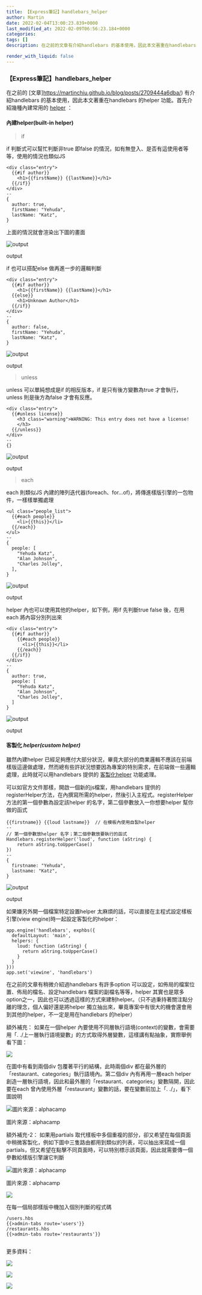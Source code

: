 ```yaml
---
title: 【Express筆記】handlebars_helper
author: Martin
date: 2022-02-04T13:00:23.839+0000
last_modified_at: 2022-02-09T06:56:23.184+0000
categories: 
tags: []
description: 在之前的文章有介紹handlebars 的基本使用，因此本文著重在handlebars 的helper 功能。首先介紹幾種內建常用的helper：

render_with_liquid: false
---
```


### 【Express筆記】handlebars\_helper

在之前的 [文章]https://martinchiu.github.io/blog/posts/2709444a6dba/) 有介紹handlebars 的基本使用，因此本文著重在handlebars 的helper 功能。首先介紹幾種內建常用的 [helper](https://handlebarsjs.com/guide/builtin-helpers.html) ：
#### 內建helper\(built\-in helper\)


> if 





if 判斷式可以幫忙判斷非true 即false 的情況，如有無登入、是否有這使用者等等，使用的情況也類似JS
```
<div class="entry">
  {{#if author}}
    <h1>{{firstName}} {{lastName}}</h1>
  {{/if}}
</div>
--
{
  author: true,
  firstName: "Yehuda",
  lastName: "Katz",
}
```

上面的情況就會渲染出下圖的畫面


![output](/assets/f0e7a1f948ae/1*2u4TVetS4hx15iJWibHjyg.png)

output

if 也可以搭配else 做再進一步的邏輯判斷
```
<div class="entry">
  {{#if author}}
    <h1>{{firstName}} {{lastName}}</h1>
  {{else}}
    <h1>Unknown Author</h1>
  {{/if}}
</div>
--
{
  author: false,
  firstName: "Yehuda",
  lastName: "Katz",
}
```


![output](/assets/f0e7a1f948ae/1*qYkPrVESbxTt1lxlic4V6g.png)

output


> unless 





unless 可以單純想成是if 的相反版本，if 是只有後方變數為true 才會執行，unless 則是後方為false 才會有反應。
```
<div class="entry">
  {{#unless license}}
    <h3 class="warning">WARNING: This entry does not have a license!   
    </h3>
  {{/unless}}
</div>
--
{}
```


![output](/assets/f0e7a1f948ae/1*n7KSMXyiili3d0uqDwjB7w.png)

output


> each 





each 則類似JS 內建的陣列迭代器\(foreach、for…of\)，將傳進樣版引擎的一包物件，一樣樣單獨處理
```
<ul class="people_list">
  {{#each people}}
    <li>{{this}}</li>
  {{/each}}
</ul>
--
{
  people: [
    "Yehuda Katz",
    "Alan Johnson",
    "Charles Jolley",
  ],
}
```


![output](/assets/f0e7a1f948ae/1*R3pQJyS9dcl8Jih9wIxdwA.png)

output

helper 內也可以使用其他的helper，如下例，用if 先判斷true false 後，在用each 將內容分別列出來
```
<div class="entry">
  {{#if author}}
    {{#each people}}
      <li>{{this}}</li>
    {{/each}}
  {{/if}}
</div>
--
{
  author: true,
  people: [
    "Yehuda Katz",
    "Alan Johnson",
    "Charles Jolley",
  ]
}
```


![output](/assets/f0e7a1f948ae/1*R3pQJyS9dcl8Jih9wIxdwA.png)

output
#### 客製化 **_helper\(custom helper\)_**

雖然內建helper 已經足夠應付大部分狀況，畢竟大部分的商業邏輯不應該在前端樣版這邊做處理，然而總有些許狀況想要因為專案的特別需求，在前端做一些邏輯處理，此時就可以用handlebars 提供的 [客製化helper](https://handlebarsjs.com/guide/#custom-helpers) 功能處理。

可以如官方文件那樣，開啟一個新的js檔案，用handlebars 提供的registerHelper方法，在內撰寫所需的helper，然後引入主程式。registerHelper 方法的第一個參數為設定該helper 的名字，第二個參數放入一你想要helper 幫你做的函式
```
{{firstname}} {{loud lastname}}  // 在模板內使用自製helper 
--
// 第一個參數放helper 名字；第二個參數放要執行的函式
Handlebars.registerHelper('loud', function (aString) {
    return aString.toUpperCase()
})
--
{
  firstname: "Yehuda",
  lastname: "Katz",
}
```


![output](/assets/f0e7a1f948ae/1*NYRt3WPfelZLmg8TDgfMSg.png)

output

如果嫌另外開一個檔案特定設置helper 太麻煩的話，可以直接在主程式設定樣板引擎\(view engine\)時一起設定客製化的helper：
```
app.engine('handlebars', exphbs({
  defaultLayout: 'main', 
  helpers: {
    loud: function (aString) {
      return aString.toUpperCase()
    }
  }
}))
app.set('viewine', 'handlebars')
```

在之前的文章有稍微介紹過handlebars 有許多option 可以設定，如佈局的檔案位置、佈局的檔名、設定handlebars 檔案的副檔名等等，helper 其實也是眾多option之一，因此也可以透過這樣的方式來建制helper。（只不過秉持著關注點分離的理念，個人偏好還是將helper 獨立抽出來，畢竟專案中有很大的機會還會用到其他的helper，不一定是用在handlebars 的helper）

額外補充：
如果在一個helper 內要使用不同層執行語境\(context\)的變數，會需要用「\. \./上一層執行語境變數」的方式取得外層變數，這樣講有點抽象，實際舉例看下圖：


![](/assets/f0e7a1f948ae/1*x6LcG15kfrX2hIwww5LXMg.png)


在圖中有看到兩個div 包覆著平行的結構，此時兩個div 都在最外層的「restaurant、categories」執行語境內。第二個div 內有再用一層each helper 創造一層執行語境，因此和最外層的「restaurant、categories」變數隔開，因此要在each 曾內使用外層「restaurant」變數的話，要在變數前加上「\. \./」，看下圖說明


![圖片來源：alphacamp](/assets/f0e7a1f948ae/1*MMAVxxiIHEHvibaHrpKtpw.png)

圖片來源：alphacamp

額外補充\-2：
如果用partials 取代樣板中多個重複的部分，卻又希望在每個頁面中稍微客製化，例如下圖中三隻路由都用到類似的列表，可以抽出來寫成一個partials，但又希望在點擊不同頁面時，可以特別標示該頁面，因此就需要傳一個參數給樣版引擎讓它判斷


![圖片來源：alphacamp](/assets/f0e7a1f948ae/0*qTDpZMoKmMTSshnN.gif)

圖片來源：alphacamp


![](/assets/f0e7a1f948ae/1*fuQvwwKcSSAwtn-Gj-rytg.png)


在每一個局部樣版中機加入個別判斷的程式碼
```
/users.hbs
{{>admin-tabs route='users'}}
/restaurants.hbs
{{>admin-tabs route='restaurants'}}
```


[![]()](https://handlebarsjs.com/guide/partials.html#partial-contexts)


更多資料：


[![](https://eruditenessnews.files.wordpress.com/2019/08/views_with_variable.png)](https://eruditeness.news.blog/2019/08/27/node-js%E5%88%9D%E5%AD%B8%E7%AD%86%E8%A8%989-%E9%80%B2%E4%B8%80%E6%AD%A5%E4%BA%86%E8%A7%A3express-handlebars%E8%AE%8A%E6%95%B8%E4%BD%BF%E7%94%A8%E8%88%87%E8%AA%8D%E8%AD%98helper1/)



[![](https://eruditenessnews.files.wordpress.com/2019/08/result1.png)](https://eruditeness.news.blog/2019/08/28/node-js%E5%88%9D%E5%AD%B8%E7%AD%86%E8%A8%9810-%E5%9C%A8express-handlebars%E4%B8%AD%E8%BC%95%E9%AC%86%E5%BB%BA%E7%AB%8B%E5%AE%A2%E8%A3%BDhelperhandlebars-custom-helpers/)



[![](https://miro.medium.com/v2/resize:fit:754/1*R7oFuhDKfiiCNYRLFCpMDQ.png)](https://medium.com/ling-ni-lee/handlebars%E7%AD%86%E8%A8%98-helper%E6%87%89%E7%94%A8-16978fd6c352)



[![]()](https://drempd.com/blog/reference-a-variable-outside-of-a-handlebars-each-loop/)





